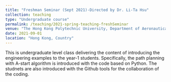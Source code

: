 ```yaml
---
title: "Freshman Seminar (Sept 2021)-Directed by Dr. Li-Ta Hsu"
collection: teaching
type: "Undergraduate course"
permalink: /teaching/2021-spring-teaching-freshSeminar
venue: "The Hong Kong Polytechnic University, Department of Aeronautical and Aviation Engineering"
date: 2021-09-01
location: "Hong Kong, Country"
---
```


This is undergraduate level class delivering the content of introducing the engineering examples to the year-1 students. Specifically, the path planning with A-start algorithm is introduced with the code based on Python. The studnets are also introduced with the Github tools for the collaboration of the coding.



